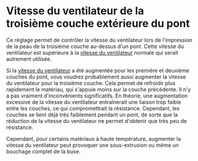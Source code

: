 Vitesse du ventilateur de la troisième couche extérieure du pont
===

Ce réglage permet de contrôler la vitesse du ventilateur lors de l'impression de la peau de la troisième couche au-dessus d'un pont. Cette vitesse du ventilateur est supérieure à la [vitesse du ventilateur](../cooling/cool_fan_speed.md) normale qui serait autrement utilisée.

Si la [vitesse du ventilateur](bridge_fan_speed.md) a été augmentée pour les première et deuxième couches du pont, vous voudrez probablement aussi augmenter la vitesse du ventilateur pour la troisième couche. Cela permet de refroidir plus rapidement le matériau, qui s'appuie moins sur la couche précédente. Il n'y a pas vraiment d'inconvénients significatifs. En théorie, une augmentation excessive de la vitesse du ventilateur entraînerait une liaison trop faible entre les couches, ce qui compromettrait la résistance. Cependant, les couches se lient déjà très faiblement pendant un pont, de sorte que la réduction de la vitesse du ventilateur ne permet d'obtenir que très peu de résistance.

Cependant, pour certains matériaux à haute température, augmenter la vitesse du ventilateur peut provoquer une sous-extrusion ou même un bouchage complet de la buse.
